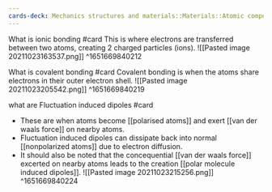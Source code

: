 ```yaml
---
cards-deck: Mechanics structures and materials::Materials::Atomic composition (1 to 7)
---
```


What is ionic bonding
#card
This is where electrons are transferred between two atoms, creating 2 charged particles (ions).
![[Pasted image 20211023163537.png]]
^1651669840212

What is covalent bonding
#card
Covalent bonding is when the atoms share electrons in their outer electron shell.
![[Pasted image 20211023205542.png]]
^1651669840219


what are Fluctuation induced dipoles
#card
- These are when atoms become [[polarised atoms]] and exert [[van der waals force]] on nearby atoms. 
- Fluctuation induced dipoles can dissipate back into normal [[nonpolarized atoms]] due to electron diffusion.
- It should also be noted that the concequential [[van der waals force]] excerted on nearby atoms leads to the creation [[polar molecule induced dipoles]].
![[Pasted image 20211023215256.png]]
^1651669840224


